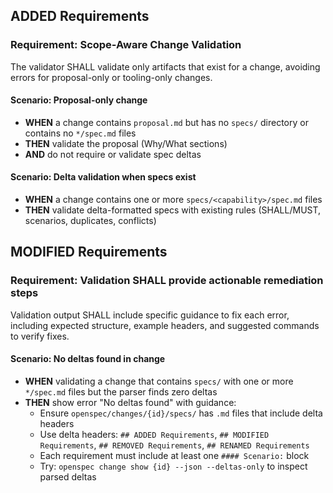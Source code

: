 ## ADDED Requirements
### Requirement: Scope-Aware Change Validation
The validator SHALL validate only artifacts that exist for a change, avoiding errors for proposal-only or tooling-only changes.

#### Scenario: Proposal-only change
- **WHEN** a change contains `proposal.md` but has no `specs/` directory or contains no `*/spec.md` files
- **THEN** validate the proposal (Why/What sections)
- **AND** do not require or validate spec deltas

#### Scenario: Delta validation when specs exist
- **WHEN** a change contains one or more `specs/<capability>/spec.md` files
- **THEN** validate delta-formatted specs with existing rules (SHALL/MUST, scenarios, duplicates, conflicts)

## MODIFIED Requirements
### Requirement: Validation SHALL provide actionable remediation steps
Validation output SHALL include specific guidance to fix each error, including expected structure, example headers, and suggested commands to verify fixes.

#### Scenario: No deltas found in change
- **WHEN** validating a change that contains `specs/` with one or more `*/spec.md` files but the parser finds zero deltas
- **THEN** show error "No deltas found" with guidance:
  - Ensure `openspec/changes/{id}/specs/` has `.md` files that include delta headers
  - Use delta headers: `## ADDED Requirements`, `## MODIFIED Requirements`, `## REMOVED Requirements`, `## RENAMED Requirements`
  - Each requirement must include at least one `#### Scenario:` block
  - Try: `openspec change show {id} --json --deltas-only` to inspect parsed deltas

